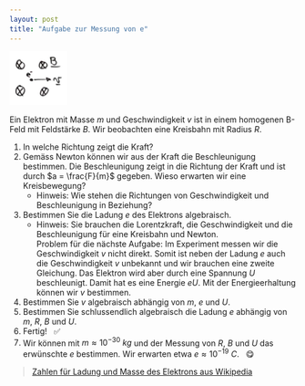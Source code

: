 ```yaml
---
layout: post
title: "Aufgabe zur Messung von e"
---
```


<img src="/assets/lorentz-on-point-charge.png" style="width: 20%;">

Ein Elektron mit Masse $m$ und Geschwindigkeit $v$ ist in einem homogenen B-Feld mit Feldstärke $B$.
Wir beobachten eine Kreisbahn mit Radius $R$.
1. In welche Richtung zeigt die Kraft?
2. Gemäss Newton können wir aus der Kraft die Beschleunigung bestimmen. 
  Die Beschleunigung zeigt in die Richtung der Kraft und ist durch $a = \frac{F}{m}$ gegeben. 
  Wieso erwarten wir eine Kreisbewegung? 
    * Hinweis: Wie stehen die Richtungen von Geschwindigkeit und Beschleunigung in Beziehung? 
3. Bestimmen Sie die Ladung $e$ des Elektrons algebraisch.
    * Hinweis: Sie brauchen die Lorentzkraft, die Geschwindigkeit und die Beschleunigung für eine Kreisbahn und Newton.  
  Problem für die nächste Aufgabe: Im Experiment messen wir die Geschwindigkeit $v$ nicht direkt.
  Somit ist neben der Ladung $e$ auch die Geschwindigkeit $v$ unbekannt und wir brauchen eine zweite Gleichung. 
  Das Elektron wird aber durch eine Spannung $U$ beschleunigt.
  Damit hat es eine Energie $e U$.
  Mit der Energieerhaltung können wir $v$ bestimmen.
4. Bestimmen Sie $v$ algebraisch abhängig von $m$, $e$ und $U$.
5. Bestimmen Sie schlussendlich algebraisch die Ladung $e$ abhängig von $m$, $R$, $B$ und $U$.
6. Fertig! &nbsp; :white_check_mark: 
7. Wir können mit $m \approx 10^{-30}~kg$ und der Messung von $R$, $B$ und $U$ das erwünschte $e$ bestimmen. 
Wir erwarten etwa $e \approx 10^{-19}~C$. &nbsp; :yum:
> [Zahlen für Ladung und Masse des Elektrons aus Wikipedia](https://en.wikipedia.org/wiki/Electron)
